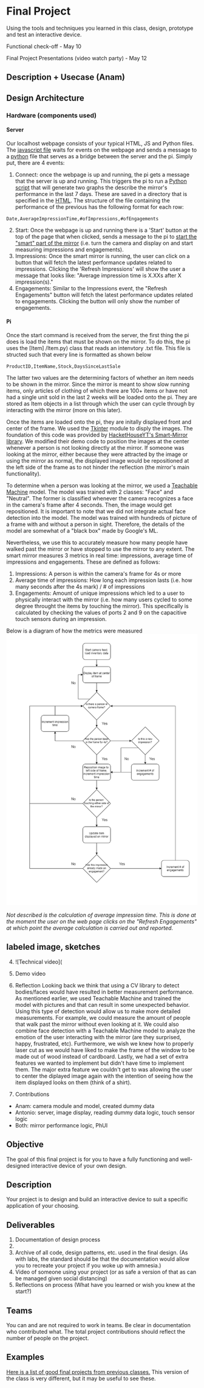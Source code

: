 # Final Project

Using the tools and techniques you learned in this class, design, prototype and test an interactive device.

Functional check-off - May 10
 
Final Project Presentations (video watch party) - May 12

## Description + Usecase (Anam)
## Design Architecture
 ### Hardware (components used)
 
 #### Server
Our localhost webpage consists of your typical HTML, JS and Python files. The [javascript file](/Final%20Project/static/index.js) waits for events on the webpage and sends a message to a [python](/Final%20Project/app.py) file that serves as a bridge between the server and the pi. Simply put, there are 4 events:
1. Connect: once the webpage is up and running, the pi gets a message that the server is up and running. This triggers the pi to run a [Python script](/Final%20Project/graph.py) that will generate two graphs the describe the mirror's performance in the last 7 days. These are saved in a directory that is specified in the [HTML](/Final%20Project/templates/index.html). The structure of the file containing the performance of the previous has the following format for each row:
```
Date,AverageImpressionTime,#ofImpressions,#ofEngagements
```
2. Start: Once the webpage is up and running there is a 'Start' button at the top of the page that when clicked, sends a message to the pi to [start the "smart" part of the mirror](/Final%20Project/merged.py) (i.e. turn the camera and display on and start measuring impressions and engagements).
3. Impressions: Once the smart mirror is running, the user can click on a button that will fetch the latest performance updates related to impressions. Clicking the 'Refresh Impressions' will show the user a message that looks like: "Average impression time is X.XXs after X impression(s)."
4. Engagements: Similar to the Impressions event, the "Refresh Engagements" button will fetch the latest performance updates related to engagements. Clicking the button will only show the number of engagements.

 
 #### Pi
Once the start command is received from the server, the first thing the pi does is load the items that must be shown on the mirror. To do this, the pi uses the [Item]
/Item.py) class that reads an intenvtory .txt file. This file is structed such that every line is formatted as shown below
```
ProductID,ItemName,Stock,DaysSinceLastSale
```
The latter two values are the determining factors of whether an item needs to be shown in the mirror. Since the mirror is meant to show slow running items, only articles of clothing of which there are 100+ items or have not had a single unit sold in the last 2 weeks will be loaded onto the pi. They are stored as Item objects in a list through which the user can cycle through by interacting with the mirror (more on this later).

Once the items are loaded onto the pi, they are initally displayed front and center of the frame. We used the [Tkinter](https://docs.python.org/3/library/tkinter.html) module to disply the images. The foundation of this code was provided by [HacketHouseYT's Smart-Mirror library](https://github.com/HackerShackOfficial/Smart-Mirror). We modified their demo code to position the images at the center whenever a person is not looking directly at the mirror. If someone was looking at the mirror, either because they were attracted by the image or using the mirror as normal, the displayed image would be repositioned at the left side of the frame as to not hinder the reflection (the mirror's main functionality).

To determine when a person was looking at the mirror, we used a [Teachable Machine](https://teachablemachine.withgoogle.com/) model. The model was trained with 2 classes: "Face" and "Neutral". The former is classified whenever the camera recognizes a face in the camera's frame after 4 seconds. Then, the image would get repositioned. It is important to note that we did not integrate actual face detection into the model. The model was trained with hundreds of picture of a frame with and without a person in sight. Therefore, the details of the model are somewhat of a "black box" made by Google's ML.

Nevertheless, we use this to accurately measure how many people have walked past the mirror or have stopped to use the mirror to any extent. The smart mirror measures 3 metrics in real time: impressions, average time of impressions and engagements. These are defined as follows:
1. Impressions: A person is within the camera's frame for 4s or more
2. Average time of impressions: How long each impression lasts (i.e. how many seconds after the 4s mark) / # of impressions
3. Engagements: Amount of unique impressions which led to a user to physically interact with the mirror (i.e. how many users cycled to some degree throught the items by touching the mirror). This specifically is calculated by checking the values of ports 2 and 9 on the capacitive touch sensors during an impression.

Below is a diagram of how the metrics were measured
![SmartMirrorLogic](SmartMirrorLogic.png)

_Not described is the calculation of average impression time. This is done at the moment the user on the web page clicks on the "Refresh Engagements" at which point the average calculation is carried out and reported._
 
 ## labeled image, sketches
4. ![Technical video](
5. Demo video
6. Reflection
Looking back we think that using a CV library to detect bodies/faces would have resulted in better measurement performance. As mentioned earlier, we used Teachable Machine and trained the model with pictures and that can result in some unexpected behavior. Using this type of detection would allow us to make more detailed measurements. For example, we could measure the amount of people that walk past the mirror without even looking at it. We could also combine face detection with a Teachable Machine model to analyze the emotion of the user interacting with the mirror (are they surprised, happy, frustrated, etc). Furthermore, we wish we knew how to properly laser cut as we would have liked to make the frame of the window to be made out of wood instead of cardboard. Lastly, we had a set of extra features we wanted to implement but didn't have time to implement them. The major extra feature we couldn't get to was allowing the user to center the diplayed image again with the intention of seeing how the item displayed looks on them (think of a shirt).

7. Contributions
- Anam: camera module and model, created dummy data
- Antonio: server, image display, reading dummy data logic, touch sensor logic
- Both: mirror performance logic, PhUI

## Objective

The goal of this final project is for you to have a fully functioning and well-designed interactive device of your own design.
 
## Description
Your project is to design and build an interactive device to suit a specific application of your choosing. 

## Deliverables

1. Documentation of design process
2. 
3. Archive of all code, design patterns, etc. used in the final design. (As with labs, the standard should be that the documentation would allow you to recreate your project if you woke up with amnesia.)
4. Video of someone using your project (or as safe a version of that as can be managed given social distancing)
5. Reflections on process (What have you learned or wish you knew at the start?)


## Teams

You can and are not required to work in teams. Be clear in documentation who contributed what. The total project contributions should reflect the number of people on the project.

## Examples

[Here is a list of good final projects from previous classes.](https://github.com/FAR-Lab/Developing-and-Designing-Interactive-Devices/wiki/Previous-Final-Projects)
This version of the class is very different, but it may be useful to see these.
